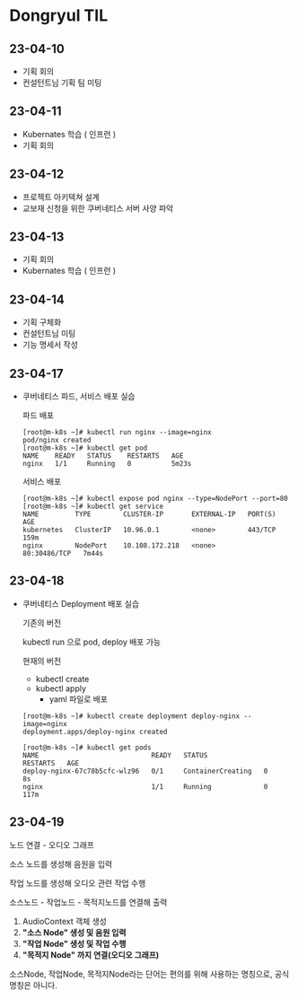 # Dongryul TIL

## 23-04-10
- 기획 회의
- 컨설턴트님 기획 팀 미팅


## 23-04-11
- Kubernates 학습 ( 인프런 )
- 기획 회의

## 23-04-12
- 프로젝트 아키텍쳐 설계
- 교보재 신청을 위한 쿠버네티스 서버 사양 파악

## 23-04-13
- 기획 회의
- Kubernates 학습 ( 인프런 )

## 23-04-14
- 기획 구체화
- 컨설턴트님 미팅
- 기능 명세서 작성

## 23-04-17
- 쿠버네티스 파드, 서비스 배포 실습

    파드 배포
    ```
    [root@m-k8s ~]# kubectl run nginx --image=nginx
    pod/nginx created
    [root@m-k8s ~]# kubectl get pod
    NAME    READY   STATUS    RESTARTS   AGE
    nginx   1/1     Running   0          5m23s
    ```
    서비스 배포
    ```
    [root@m-k8s ~]# kubectl expose pod nginx --type=NodePort --port=80
    [root@m-k8s ~]# kubectl get service
    NAME         TYPE        CLUSTER-IP       EXTERNAL-IP   PORT(S)        AGE
    kubernetes   ClusterIP   10.96.0.1        <none>        443/TCP        159m
    nginx        NodePort    10.108.172.218   <none>        80:30486/TCP   7m44s
    ```

## 23-04-18
- 쿠버네티스 Deployment 배포 실습
    
    기존의 버전

    kubectl run 으로 pod, deploy 배포 가능

    현재의 버전
    - kubectl create
    - kubectl apply
        - yaml 파일로 배포
    ```
    [root@m-k8s ~]# kubectl create deployment deploy-nginx --image=nginx
    deployment.apps/deploy-nginx created

    [root@m-k8s ~]# kubectl get pods
    NAME                            READY   STATUS              RESTARTS   AGE
    deploy-nginx-67c78b5cfc-wlz96   0/1     ContainerCreating   0          8s
    nginx                           1/1     Running             0          117m
    ```

## 23-04-19
노드 연결 - 오디오 그래프

소스 노드를 생성해 음원을 입력

작업 노드를 생성해 오디오 관련 작업 수행

소스노드 - 작업노드 - 목적지노드를 연결해 출력

1. AudioContext 객체 생성
2. **"소스 Node" 생성 및 음원 입력**
3. **"작업 Node" 생성 및 작업 수행**
4. **"목적지 Node" 까지 연결(오디오 그래프)**

소스Node, 작업Node, 목적지Node라는 단어는 편의를 위해 사용하는 명칭으로, 공식 명칭은 아니다.